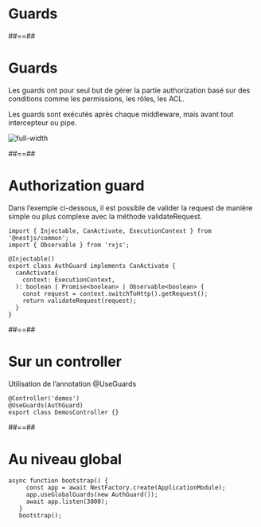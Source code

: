 <!-- .slide: class="transition-orange sfeir-bg-white-4" -->

# Guards

##==##
# Guards
Les guards ont pour seul but de gérer la partie authorization basé sur des conditions comme les permissions, les rôles, les ACL.

Les guards sont exécutés après chaque middleware, mais avant tout intercepteur ou pipe.

![full-width](./assets/images/g5c833a2249_0_277.png)


##==##
# Authorization guard

Dans l’exemple ci-dessous, il est possible de valider la request de manière simple ou plus complexe avec la méthode validateRequest.

```
import { Injectable, CanActivate, ExecutionContext } from '@nestjs/common';
import { Observable } from 'rxjs';

@Injectable()
export class AuthGuard implements CanActivate {
  canActivate(
    context: ExecutionContext,
  ): boolean | Promise<boolean> | Observable<boolean> {
    const request = context.switchToHttp().getRequest();
    return validateRequest(request);
  }
}
```

##==##
# Sur un controller
Utilisation de l’annotation @UseGuards

```
@Controller('demos')
@UseGuards(AuthGuard)
export class DemosController {}
```

##==##
# Au niveau global
```
async function bootstrap() {
     const app = await NestFactory.create(ApplicationModule);
     app.useGlobalGuards(new AuthGuard());
     await app.listen(3000);
   }
   bootstrap();
```



